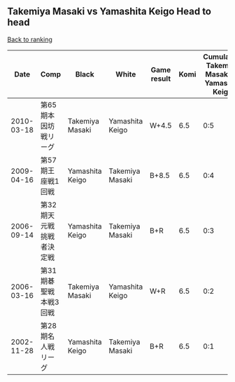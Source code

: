 ## Takemiya Masaki vs Yamashita Keigo Head to head

[Back to ranking](../../index.md)




| **Date** | **Comp** | **Black** | **White** | **Game result** | **Komi** | **Cumulative Takemiya Masaki vs Yamashita Keigo** | **Takemiya Masaki streak** | **Yamashita Keigo streak** | 
| --- | --- | --- | --- | --- | --- | --- | --- | --- |
| 2010-03-18 | 第65期本因坊戦リーグ | Takemiya Masaki | Yamashita Keigo | W+4.5 | 6.5 | 0:5 | 0 | 5 | 
| 2009-04-16 | 第57期王座戦1回戦 | Yamashita Keigo | Takemiya Masaki | B+8.5 | 6.5 | 0:4 | 0 | 4 | 
| 2006-09-14 | 第32期天元戦挑戦者決定戦 | Yamashita Keigo | Takemiya Masaki | B+R | 6.5 | 0:3 | 0 | 3 | 
| 2006-03-16 | 第31期碁聖戦本戦3回戦 | Takemiya Masaki | Yamashita Keigo | W+R | 6.5 | 0:2 | 0 | 2 | 
| 2002-11-28 | 第28期名人戦リーグ | Yamashita Keigo | Takemiya Masaki | B+R | 6.5 | 0:1 | 0 | 1 |




